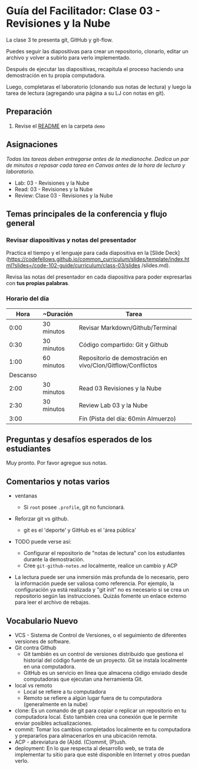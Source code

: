 # Guía del Facilitador: Clase 03 - Revisiones y la Nube

La clase 3 te presenta  git, GitHub y git-flow.

Puedes seguir las diapositivas para crear un repositorio, clonarlo, editar un archivo y volver a subirlo para verlo implementado.

Después de ejecutar las diapositivas, recapitula el proceso haciendo una demostración en tu propia computadora.

Luego, completaras el laboratorio (clonando sus notas de lectura) y luego la tarea de lectura (agregando una página a su LJ con notas en git).

## Preparación

1. Revise el [README](../demo/) en la carpeta `demo`

## Asignaciones

*Todas las tareas deben entregarse antes de la medianoche. Dedica un par de minutos a repasar cada tarea en Canvas antes de la hora de lectura y laboratorio.*

- Lab: 03 - Revisiones y la Nube
- Read: 03 - Revisiones y la Nube
- Review: Clase 03 - Revisiones y la Nube

## Temas principales de la conferencia y flujo general

### Revisar diapositivas y notas del presentador

Practica el tiempo y el lenguaje para cada diapositiva en la [Slide Deck] (https://codefellows.github.io/common_curriculum/slides/template/index.html?slides=/code-102-guide/curriculum/class-03/slides /slides.md).

Revisa las notas del presentador en cada diapositiva para poder expresarlas con **tus propias palabras**.

### Horario del día

| Hora | ~Duración| Tarea |
|--- |--- |--- |
| 0:00 | 30 minutos | Revisar Markdown/Github/Terminal |
| 0:30 | 30 minutos | Código compartido: Git y Github |
| 1:00 | 60 minutos | Repositorio de demostración en vivo/Clon/Gitflow/Conflictos |
| Descanso | | |
| 2:00 | 30 minutos | Read 03 Revisiones y la Nube |
| 2:30 | 30 minutos | Review Lab 03 y la Nube |
| 3:00 | | Fin (Pista del día: 60min Almuerzo) |
  
## Preguntas y desafíos esperados de los estudiantes

Muy pronto. Por favor agregue sus notas.

## Comentarios y notas varios

- ventanas
   - Si `root` posee `.profile`, git no funcionará.
- Reforzar git vs github.
   - git es el 'deporte' y GitHub es el 'área pública'
- TODO puede verse así:
   - Configurar el repositorio de "notas de lectura" con los estudiantes durante la demostración.
   - Cree `git-github-notes.md` localmente, realice un cambio y ACP

- La lectura puede ser una inmersión más profunda de lo necesario, pero la información puede ser valiosa como referencia. Por ejemplo, la configuración ya está realizada y "git init" no es necesario si se crea un repositorio según las instrucciones. Quizás fomente un enlace externo para leer el archivo de rebajas.

## Vocabulario Nuevo

- VCS - Sistema de Control de Versiones, o el seguimiento de diferentes versiones de software.
- Git contra Github
   - Git también es un control de versiones distribuido que gestiona el historial del código fuente de un proyecto. Git se instala localmente en una computadora.
   - GitHub es un servicio en línea que almacena código enviado desde computadoras que ejecutan una herramienta Git.
- local vs remoto
   - Local se refiere a tu computadora
   - Remoto se refiere a algún lugar fuera de tu computadora (generalmente en la nube)
- clone: Es un comando de git para copiar o replicar un repositorio en tu computadora local. Esto también crea una conexión que le permite enviar posibles actualizaciones.
- commit: Tomar los cambios completados localmente en tu computadora y prepararlos para almacenarlos en una ubicación remota.
- ACP - abreviatura de (A)dd. (C)ommit, (P)ush.
- deployment: En lo que respecta al desarrollo web, se trata de implementar tu sitio para que esté disponible en Internet y otros puedan verlo.